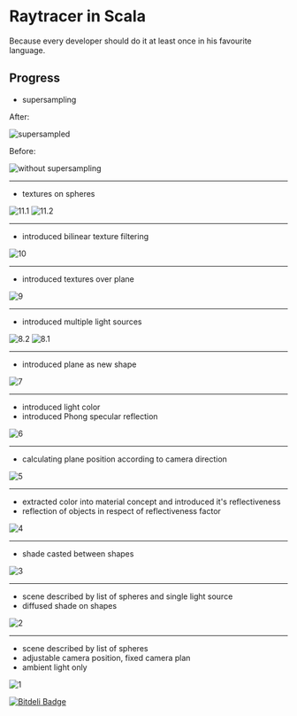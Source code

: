 # Raytracer in Scala

Because every developer should do it at least once in his favourite language.

## Progress

* supersampling

After:

![supersampled](progress/12/supersampled.png)

Before:

![without supersampling](progress/12/without.png)

* * *

* textures on spheres

![11.1](progress/11/11.1.png)
![11.2](progress/11/11.2.png)

* * *

* introduced bilinear texture filtering

![10](progress/10/10.png)

* * *

* introduced textures over plane

![9](progress/9/9.png)

* * *

* introduced multiple light sources

![8.2](progress/8/8.2.png)
![8.1](progress/8/8.1.png)

* * *

* introduced plane as new shape

![7](progress/7/7.png)

* * *

* introduced light color
* introduced Phong specular reflection

![6](progress/6/6.png)

* * *

* calculating plane position according to camera direction

![5](progress/5/5.png)

* * *

* extracted color into material concept and introduced it's reflectiveness
* reflection of objects in respect of reflectiveness factor

![4](progress/4/4.png)

* * *

* shade casted between shapes

![3](progress/3/3.png)

* * *

* scene described by list of spheres and single light source
* diffused shade on shapes

![2](/progress/2/2.png)

* * *

* scene described by list of spheres
* adjustable camera position, fixed camera plan
* ambient light only

![1](/progress/1/1.png)


[![Bitdeli Badge](https://d2weczhvl823v0.cloudfront.net/mcveat/scala-raytracer/trend.png)](https://bitdeli.com/free "Bitdeli Badge")

